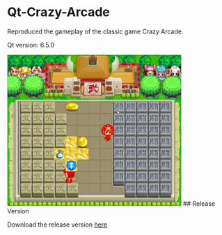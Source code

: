 # Qt-Crazy-Arcade
Reproduced the gameplay of the classic game Crazy Arcade.

Qt version: 6.5.0

<img src="https://github.com/YangYY06/Qt-Crazy-Arcade/blob/main/bombermanPic/demo.jpg" width = "400" alt="demo" />
## Release Version

Download the release version [here](https://drive.google.com/drive/folders/1gRgjEX2cmKUJxtFtJNhTqJxHqmzLVSgB?usp=drive_link)
